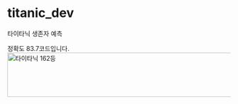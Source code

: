 # titanic_dev
타이타닉 생존자 예측
<div>정확도 83.7코드입니다.</div>
<img width="1000px" height="100px" alt="타이타닉 162등" src="https://github.com/jeonchan05/titanic_dev/assets/69103687/ffecc630-dc1b-4f82-9877-77e4a253412f">
